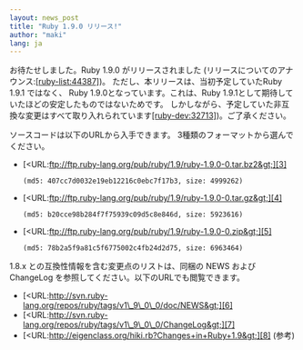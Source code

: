 ```yaml
---
layout: news_post
title: "Ruby 1.9.0 リリース!"
author: "maki"
lang: ja
---
```


お待たせしました。Ruby 1.9.0 がリリースされました
(リリースについてのアナウンス:[\[ruby-list:44387\]][1])。 ただし、本リリースは、当初予定していたRuby 1.9.1
ではなく、 Ruby 1.9.0となっています。これは、Ruby 1.9.1として期待していたほどの安定したものではないためです。
しかしながら、予定していた非互換な変更はすべて取り入れられています[\[ruby-dev:32713\]][2])。ご了承ください。

ソースコードは以下のURLから入手できます。 3種類のフォーマットから選んでください。

* [&lt;URL:ftp://ftp.ruby-lang.org/pub/ruby/1.9/ruby-1.9.0-0.tar.bz2&gt;][3]

      (md5: 407cc7d0032e19eb12216c0ebc7f17b3, size: 4999262)

* [&lt;URL:ftp://ftp.ruby-lang.org/pub/ruby/1.9/ruby-1.9.0-0.tar.gz&gt;][4]

      (md5: b20cce98b284f7f75939c09d5c8e846d, size: 5923616)

* [&lt;URL:ftp://ftp.ruby-lang.org/pub/ruby/1.9/ruby-1.9.0-0.zip&gt;][5]

      (md5: 78b2a5f9a81c5f6775002c4fb24d2d75, size: 6963464)

1\.8.x との互換性情報を含む変更点のリストは、同梱の NEWS およびChangeLog を参照してください。以下のURLでも閲覧できます。

* [&lt;URL:http://svn.ruby-lang.org/repos/ruby/tags/v1\_9\_0\_0/doc/NEWS&gt;][6]
* [&lt;URL:http://svn.ruby-lang.org/repos/ruby/tags/v1\_9\_0\_0/ChangeLog&gt;][7]
* [&lt;URL:http://eigenclass.org/hiki.rb?Changes+in+Ruby+1.9&gt;][8]
  (参考)



[1]: http://blade.nagaokaut.ac.jp/cgi-bin/scat.rb/ruby/ruby-list/44387
[2]: http://blade.nagaokaut.ac.jp/cgi-bin/scat.rb/ruby/ruby-dev/32713
[3]: ftp://ftp.ruby-lang.org/pub/ruby/1.9/ruby-1.9.0-0.tar.bz2
[4]: ftp://ftp.ruby-lang.org/pub/ruby/1.9/ruby-1.9.0-0.tar.gz
[5]: ftp://ftp.ruby-lang.org/pub/ruby/1.9/ruby-1.9.0-0.zip
[6]: http://svn.ruby-lang.org/repos/ruby/tags/v1_9_0_0/doc/NEWS
[7]: http://svn.ruby-lang.org/repos/ruby/tags/v1_9_0_0/ChangeLog
[8]: http://eigenclass.org/hiki.rb?Changes+in+Ruby+1.9
